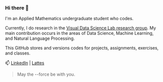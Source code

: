 ### Hi there 👋

I'm an Applied Mathematics undergraduate student who codes.

Currently, I do research in the [Visual Data Science Lab research group](https://github.com/visual-ds). My main contribution occurs in the areas of Data Science, Machine Learning, and Natural Language Processing.

This GitHub stores and versions codes for projects, assignments, exercises, and classes.

📫 [LinkedIn](https://www.linkedin.com/in/lucasresck/) | [Lattes](http://lattes.cnpq.br/6918672604813151)

> May the --force be with you.
